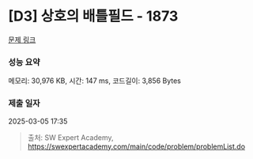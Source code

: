 # [D3] 상호의 배틀필드 - 1873 

[문제 링크](https://swexpertacademy.com/main/code/problem/problemDetail.do?contestProbId=AV5LyE7KD2ADFAXc) 

### 성능 요약

메모리: 30,976 KB, 시간: 147 ms, 코드길이: 3,856 Bytes

### 제출 일자

2025-03-05 17:35



> 출처: SW Expert Academy, https://swexpertacademy.com/main/code/problem/problemList.do